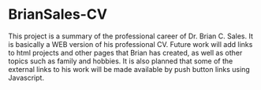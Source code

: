 # BrianSales-CV

This project is a summary of the professional career of Dr. Brian C. Sales. It is basically a WEB version of his professional CV. Future work will add links to html projects and other pages that Brian has created, as well as other topics such as family and hobbies. It is also planned that some of the external links to his work will be made available by push button links using Javascript.
